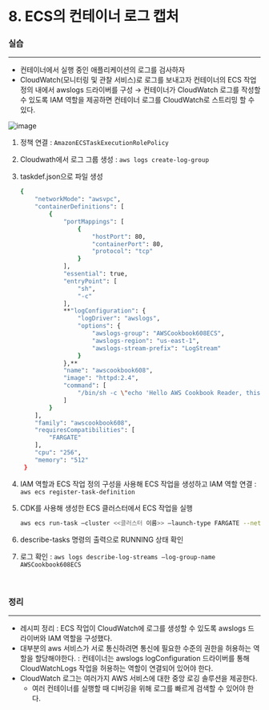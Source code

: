 # 8. ECS의 컨테이너 로그 캡처

### 실습

---

- 컨테이너에서 실행 중인 애플리케이션의 로그를 검사하자
- CloudWatch(모니터링 및 관찰 서비스)로 로그를 보내고자 컨테이너의 ECS 작업 정의 내에서 awslogs 드라이버를 구성 → 컨테이너가 CloudWatch 로그를 작성할 수 있도록 IAM 역할을 제공하면 컨테이너 로그를 CloudWatch로 스트리밍 할 수 있다.

![image](https://user-images.githubusercontent.com/49095587/230257954-e0c93433-dcd5-4dcc-82f8-18eaaca1ae7e.png)

1. 정책 연결 : `AmazonECSTaskExecutionRolePolicy`
2. Cloudwath에서 로그 그룹 생성 : `aws logs create-log-group`
3. taskdef.json으로 파일 생성

   ```bash
   {
       "networkMode": "awsvpc",
       "containerDefinitions": [
           {
               "portMappings": [
                   {
                       "hostPort": 80,
                       "containerPort": 80,
                       "protocol": "tcp"
                   }
               ],
               "essential": true,
               "entryPoint": [
                   "sh",
                   "-c"
               ],
               **"logConfiguration": {
                   "logDriver": "awslogs",
                   "options": {
                       "awslogs-group": "AWSCookbook608ECS",
                       "awslogs-region": "us-east-1",
                       "awslogs-stream-prefix": "LogStream"
                   }
               },**
               "name": "awscookbook608",
               "image": "httpd:2.4",
               "command": [
                   "/bin/sh -c \"echo 'Hello AWS Cookbook Reader, this container is running on ECS!'  > /usr/local/apache2/htdocs/index.html && httpd-foreground\""
               ]
           }
       ],
       "family": "awscookbook608",
       "requiresCompatibilities": [
           "FARGATE"
       ],
       "cpu": "256",
       "memory": "512"
    }
   ```

4. IAM 역할과 ECS 작업 정의 구성을 사용해 ECS 작업을 생성하고 IAM 역할 연결 : `aws ecs register-task-definition`
5. CDK를 사용해 생성한 ECS 클러스터에서 ECS 작업을 실행

   ```bash
   aws ecs run-task —cluster <<클러스터 이름>> —launch-type FARGATE --network-configuration "awsvpcConfiguration={subnets=[$VPC_PUBLIC_SUB NETS],secrutiryGroups=[$VPC_DEFAULT_SECURITY_GROUP],assignPublicIp=ENABLED}" --task-definition awscookbook608
   ```

6. describe-tasks 명령의 출력으로 RUNNING 상태 확인
7. 로그 확인 : `aws logs describe-log-streams —log-group-name AWSCookbook608ECS`

<br>

### 정리

---

- 레시피 정리 : ECS 작업이 CloudWatch에 로그를 생성할 수 있도록 awslogs 드라이버와 IAM 역할을 구성했다.
- 대부분의 aws 서비스가 서로 통신하려면 통신에 필요한 수준의 권한을 허용하는 역할을 할당해야한다. : 컨테이너는 awslogs logConfiguration 드라이버를 통해 CloudWatchLogs 작업을 허용하는 역할이 연결되어 있어야 한다.
- CloudWatch 로그는 여러가지 AWS 서비스에 대한 중앙 로깅 솔루션을 제공한다.
  - 여러 컨테이너를 실행할 때 디버깅을 위해 로그를 빠르게 검색할 수 있어야 한다.
